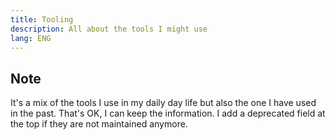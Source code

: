 ```yaml
---
title: Tooling
description: All about the tools I might use
lang: ENG
---
```


## Note

It's a mix of the tools I use in my daily day life but also the one I have used in the past. That's OK, I can keep the information. I add a deprecated field at the top if they are not maintained anymore. 